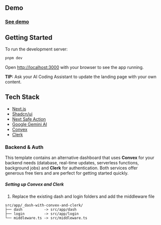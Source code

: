 ## Demo

### [See demo](https://nextjs-template-eight-plum.vercel.app/)

## Getting Started

To run the development server:

```bash
pnpm dev
```

Open [http://localhost:3000](http://localhost:3000) with your browser to see the app running.

**TIP:** Ask your AI Coding Assistant to update the landing page with your own content.

## Tech Stack

- [Next.js](https://github.com/vercel/next.js/)
- [Shadcn/ui](https://ui.shadcn.com/)
- [Next Safe Action](https://github.com/TheEdoRan/next-safe-action)
- [Google Gemini AI](https://github.com/googleapis/js-genai)
- [Convex](https://convex.dev/)
- [Clerk](https://clerk.com/)

### Backend & Auth

This template contains an alternative dashboard that uses **Convex** for your backend needs (database, real-time updates, serverless functions, background jobs) and **Clerk** for authentication. Both services offer generous free tiers and are perfect for getting started quickly.

##### Setting up Convex and Clerk

1. Replace the existing dash and login folders and add the middleware file

```
src/app/_dash-with-convex-and-clerk/
├── dash          -> src/app/dash
├── login         -> src/app/login
└── middleware.ts -> src/middleware.ts
```
